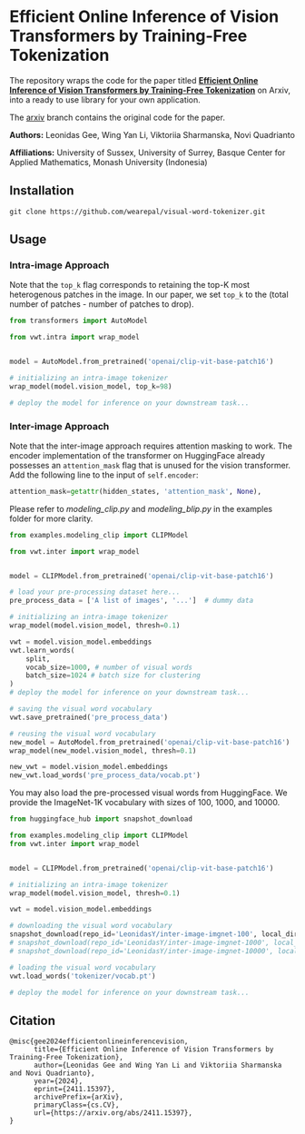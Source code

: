 # Efficient Online Inference of Vision Transformers by Training-Free Tokenization

The repository wraps the code for the paper titled [**Efficient Online Inference of Vision Transformers by Training-Free Tokenization**](https://arxiv.org/abs/2411.15397) on Arxiv, into a ready to use library for your own application.

The [arxiv](https://github.com/wearepal/visual-word-tokenizer/tree/arxiv) branch contains the original code for the paper.  

**Authors:** Leonidas Gee, Wing Yan Li, Viktoriia Sharmanska, Novi Quadrianto

**Affiliations:** University of Sussex, University of Surrey, Basque Center for Applied Mathematics, Monash University (Indonesia)

## Installation
```
git clone https://github.com/wearepal/visual-word-tokenizer.git
```

## Usage

### Intra-image Approach
Note that the `top_k` flag corresponds to retaining the top-K most heterogenous patches in the image. In our paper, we set `top_k` to the (total number of patches - number of patches to drop).

```python
from transformers import AutoModel

from vwt.intra import wrap_model


model = AutoModel.from_pretrained('openai/clip-vit-base-patch16')

# initializing an intra-image tokenizer
wrap_model(model.vision_model, top_k=98)

# deploy the model for inference on your downstream task...

```

### Inter-image Approach
Note that the inter-image approach requires attention masking to work. The encoder implementation of the transformer on HuggingFace already possesses an `attention_mask` flag that is unused for the vision transformer. Add the following line to the input of `self.encoder`:

```python
attention_mask=getattr(hidden_states, 'attention_mask', None),

```

Please refer to *modeling_clip.py* and *modeling_blip.py* in the examples folder for more clarity.

```python
from examples.modeling_clip import CLIPModel

from vwt.inter import wrap_model


model = CLIPModel.from_pretrained('openai/clip-vit-base-patch16')

# load your pre-processing dataset here...
pre_process_data = ['A list of images', '...']  # dummy data

# initializing an intra-image tokenizer
wrap_model(model.vision_model, thresh=0.1)

vwt = model.vision_model.embeddings 
vwt.learn_words(
    split,
    vocab_size=1000, # number of visual words
    batch_size=1024 # batch size for clustering
)
# deploy the model for inference on your downstream task...

# saving the visual word vocabulary
vwt.save_pretrained('pre_process_data')

# reusing the visual word vocabulary
new_model = AutoModel.from_pretrained('openai/clip-vit-base-patch16')
wrap_model(new_model.vision_model, thresh=0.1)

new_vwt = model.vision_model.embeddings 
new_vwt.load_words('pre_process_data/vocab.pt')

```

You may also load the pre-processed visual words from HuggingFace. We provide the ImageNet-1K vocabulary with sizes of 100, 1000, and 10000.

```python
from huggingface_hub import snapshot_download

from examples.modeling_clip import CLIPModel
from vwt.inter import wrap_model


model = CLIPModel.from_pretrained('openai/clip-vit-base-patch16')

# initializing an intra-image tokenizer
wrap_model(model.vision_model, thresh=0.1)

vwt = model.vision_model.embeddings 

# downloading the visual word vocabulary
snapshot_download(repo_id='LeonidasY/inter-image-imgnet-100', local_dir='tokenizer')
# snapshot_download(repo_id='LeonidasY/inter-image-imgnet-1000', local_dir='tokenizer')
# snapshot_download(repo_id='LeonidasY/inter-image-imgnet-10000', local_dir='tokenizer')

# loading the visual word vocabulary
vwt.load_words('tokenizer/vocab.pt')

# deploy the model for inference on your downstream task...

```

## Citation
```
@misc{gee2024efficientonlineinferencevision,
      title={Efficient Online Inference of Vision Transformers by Training-Free Tokenization}, 
      author={Leonidas Gee and Wing Yan Li and Viktoriia Sharmanska and Novi Quadrianto},
      year={2024},
      eprint={2411.15397},
      archivePrefix={arXiv},
      primaryClass={cs.CV},
      url={https://arxiv.org/abs/2411.15397}, 
}
```
